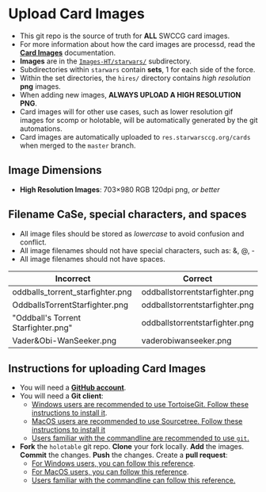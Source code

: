 Upload Card Images
==================

* This git repo is the source of truth for **ALL** SWCCG card images.
* For more information about how the card images are processd, read the [**Card Images**](card-images.md) documentation.
* **Images** are in the [`Images-HT/starwars/`](../Images-HT/starwars/) subdirectory.
* Subdirectories within `starwars` contain **sets**, 1 for each side of the force.
* Within the set directories, the `hires/` directory contains _high resolution_ **png** images.
* When adding new images, **ALWAYS UPLOAD A HIGH RESOLUTION PNG**.
* Card images will for other use cases, such as lower resolution gif images for scomp or holotable, will be automatically generated by the git automations.
* Card images are automatically uploaded to `res.starwarsccg.org/cards` when merged to the `master` branch.


## Image Dimensions

* **High Resolution Images**: 703×980 RGB 120dpi png, *or better*


## Filename CaSe, special characters, and spaces

* All image files should be stored as _lowercase_ to avoid confusion and conflict.
* All image filenames should not have special characters, such as: &, @, -
* All image filenames should not have spaces.

| Incorrect                           | Correct                        |
| ----------------------------------- | ------------------------------ |
| oddballs_torrent_starfighter.png    | oddballstorrentstarfighter.png |
| OddballsTorrentStarfighter.png      | oddballstorrentstarfighter.png |
| "Oddball's Torrent Starfighter.png" | oddballstorrentstarfighter.png |
| Vader&Obi-WanSeeker.png             | vaderobiwanseeker.png          |



## Instructions for uploading Card Images

* You will need a **[GitHub account](https://www.github.com/)**.
* You will need a **Git client**:
  * [Windows users are recommended to use TortoiseGit. Follow these instructions to install it](git-for-windows-users.md).
  * [MacOS users are recommended to use Sourcetree. Follow these instructions to install it](git-for-macos-users.md)
  * [Users familiar with the commandline are recommended to use `git`.](git-for-shell-users.md)
* **Fork** the `holotable` git repo. **Clone** your fork locally. **Add** the images. **Commit** the changes. **Push** the changes. Create a **pull request**:
  * [For Windows users, you can follow this reference](upload-card-images-windows.md).
  * [For MacOS users, you can follow this reference](upload-card-images-macos.md).
  * [Users familiar with the commandline can follow this reference.](upload-card-images-shell.md)









